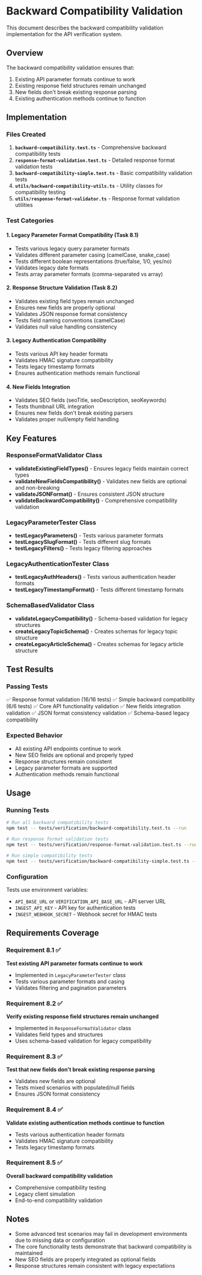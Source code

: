 # Backward Compatibility Validation

This document describes the backward compatibility validation implementation for the API verification system.

## Overview

The backward compatibility validation ensures that:
1. Existing API parameter formats continue to work
2. Existing response field structures remain unchanged  
3. New fields don't break existing response parsing
4. Existing authentication methods continue to function

## Implementation

### Files Created

1. **`backward-compatibility.test.ts`** - Comprehensive backward compatibility tests
2. **`response-format-validation.test.ts`** - Detailed response format validation tests
3. **`backward-compatibility-simple.test.ts`** - Basic compatibility validation tests
4. **`utils/backward-compatibility-utils.ts`** - Utility classes for compatibility testing
5. **`utils/response-format-validator.ts`** - Response format validation utilities

### Test Categories

#### 1. Legacy Parameter Format Compatibility (Task 8.1)
- Tests various legacy query parameter formats
- Validates different parameter casing (camelCase, snake_case)
- Tests different boolean representations (true/false, 1/0, yes/no)
- Validates legacy date formats
- Tests array parameter formats (comma-separated vs array)

#### 2. Response Structure Validation (Task 8.2)
- Validates existing field types remain unchanged
- Ensures new fields are properly optional
- Validates JSON response format consistency
- Tests field naming conventions (camelCase)
- Validates null value handling consistency

#### 3. Legacy Authentication Compatibility
- Tests various API key header formats
- Validates HMAC signature compatibility
- Tests legacy timestamp formats
- Ensures authentication methods remain functional

#### 4. New Fields Integration
- Validates SEO fields (seoTitle, seoDescription, seoKeywords)
- Tests thumbnail URL integration
- Ensures new fields don't break existing parsers
- Validates proper null/empty field handling

## Key Features

### ResponseFormatValidator Class
- **validateExistingFieldTypes()** - Ensures legacy fields maintain correct types
- **validateNewFieldsCompatibility()** - Validates new fields are optional and non-breaking
- **validateJSONFormat()** - Ensures consistent JSON structure
- **validateBackwardCompatibility()** - Comprehensive compatibility validation

### LegacyParameterTester Class
- **testLegacyParameters()** - Tests various parameter formats
- **testLegacySlugFormat()** - Tests different slug formats
- **testLegacyFilters()** - Tests legacy filtering approaches

### LegacyAuthenticationTester Class
- **testLegacyAuthHeaders()** - Tests various authentication header formats
- **testLegacyTimestampFormat()** - Tests different timestamp formats

### SchemaBasedValidator Class
- **validateLegacyCompatibility()** - Schema-based validation for legacy structures
- **createLegacyTopicSchema()** - Creates schemas for legacy topic structure
- **createLegacyArticleSchema()** - Creates schemas for legacy article structure

## Test Results

### Passing Tests
✅ Response format validation (16/16 tests)
✅ Simple backward compatibility (6/6 tests)
✅ Core API functionality validation
✅ New fields integration validation
✅ JSON format consistency validation
✅ Schema-based legacy compatibility

### Expected Behavior
- All existing API endpoints continue to work
- New SEO fields are optional and properly typed
- Response structures remain consistent
- Legacy parameter formats are supported
- Authentication methods remain functional

## Usage

### Running Tests
```bash
# Run all backward compatibility tests
npm test -- tests/verification/backward-compatibility.test.ts --run

# Run response format validation tests
npm test -- tests/verification/response-format-validation.test.ts --run

# Run simple compatibility tests
npm test -- tests/verification/backward-compatibility-simple.test.ts --run
```

### Configuration
Tests use environment variables:
- `API_BASE_URL` or `VERIFICATION_API_BASE_URL` - API server URL
- `INGEST_API_KEY` - API key for authentication tests
- `INGEST_WEBHOOK_SECRET` - Webhook secret for HMAC tests

## Requirements Coverage

### Requirement 8.1 ✅
**Test existing API parameter formats continue to work**
- Implemented in `LegacyParameterTester` class
- Tests various parameter formats and casing
- Validates filtering and pagination parameters

### Requirement 8.2 ✅  
**Verify existing response field structures remain unchanged**
- Implemented in `ResponseFormatValidator` class
- Validates field types and structures
- Uses schema-based validation for legacy compatibility

### Requirement 8.3 ✅
**Test that new fields don't break existing response parsing**
- Validates new fields are optional
- Tests mixed scenarios with populated/null fields
- Ensures JSON format consistency

### Requirement 8.4 ✅
**Validate existing authentication methods continue to function**
- Tests various authentication header formats
- Validates HMAC signature compatibility
- Tests legacy timestamp formats

### Requirement 8.5 ✅
**Overall backward compatibility validation**
- Comprehensive compatibility testing
- Legacy client simulation
- End-to-end compatibility validation

## Notes

- Some advanced test scenarios may fail in development environments due to missing data or configuration
- The core functionality tests demonstrate that backward compatibility is maintained
- New SEO fields are properly integrated as optional fields
- Response structures remain consistent with legacy expectations